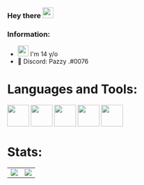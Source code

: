 ### Hey there <img src="https://media.giphy.com/media/hvRJCLFzcasrR4ia7z/giphy.gif" width="25px">

### Information:
- <img src="https://www.flaticon.com/free-icon/web-development_1688451?term=developer&page=1&position=38&page=1&position=38&related_id=1688451&origin=search" width="25px"> I'm 14 y/o
- 💬 Discord: Pazzy .#0076

# Languages and Tools:
<a target="_blank" rel="noopener noreferrer" href="https://img.icons8.com/color/50/000000/javascript.png"><img height="50" src="https://img.icons8.com/color/50/000000/javascript.png" style="max-width:100%;"></a>
<a target="_blank" rel="noopener noreferrer" href="https://img.icons8.com/color/50/000000/nodejs.png"><img height="50" src="https://img.icons8.com/color/50/000000/nodejs.png" style="max-width:100%;"></a>
<a target="_blank" rel="noopener noreferrer" href="https://img.icons8.com/color/50/000000/python.png"><img height="50" src="https://img.icons8.com/color/50/000000/python.png" style="max-width:100%;"></a>
<a target="_blank" rel="noopener noreferrer" href="https://img.icons8.com/color/50/000000/mongodb.png"><img height="50" src="https://img.icons8.com/color/50/000000/mongodb.png" style="max-width:100%;"></a>
<a target="_blank" rel="noopener noreferrer" href="https://img.icons8.com/color/50/000000/visual-studio-code-2019.png"><img height="50" src="https://img.icons8.com/color/50/000000/visual-studio-code-2019.png" style="max-width:100%;"></a>

# Stats:
<table>
  <tr>
    <td align="center" style="padding=0;width=50%;">
      <img align="center" style="padding=0;" src="https://github-readme-stats.vercel.app/api/?username=Pazzy076&show_icons=true&title_color=4F8CC9&text_color=9f9f9f&bg_color=00000000&hide_border=true&icon_color=4F8CC9&hide_title=true&count_private=true" />
    </td>
    <td align="center" style="padding=0;width=50%;">
      <img align="center" style="padding=0;" src="https://github-readme-stats.vercel.app/api/top-langs/?username=Pazzy076&layout=compact&show_icons=true&title_color=4F8CC9&text_color=9f9f9f&bg_color=00000000&hide_border=true&icon_color=00000000&count_private=true" />
    </td>
  </tr>
</table>
